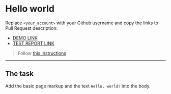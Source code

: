 # Hello world
Replace `<your_account>` with your Github username and copy the links to Pull Request description:
- [DEMO LINK](https://sgw8.github.io/layout_hello-world/)
- [TEST REPORT LINK](https://sgw8.github.io/layout_hello-world/report/html_report/)

> Follow [this instructions](https://github.com/mate-academy/layout_task-guideline#how-to-solve-the-layout-tasks-on-github)
___

## The task 
Add the basic page markup and the text `Hello, world!` into the body.
